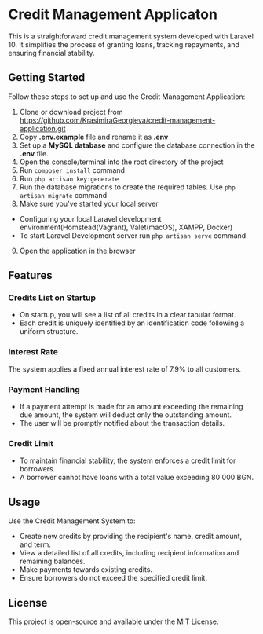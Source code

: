 # Credit Management Applicaton

This is a straightforward credit management system developed with Laravel 10. It simplifies the process of granting 
loans, tracking repayments, and ensuring financial stability.

## Getting Started

Follow these steps to set up and use the Credit Management Application:

1. Clone or download project from https://github.com/KrasimiraGeorgieva/credit-management-application.git
2. Copy **.env.example** file and rename it as **.env**
3. Set up a **MySQL database** and configure the database connection in the **.env** file.
4. Open the console/terminal into the root directory of the project
5. Run `composer install` command
6. Run `php artisan key:generate`
7. Run the database migrations to create the required tables. Use `php artisan migrate` command
8. Make sure you’ve started your local server
- Configuring your local Laravel development environment(Homstead(Vagrant), Valet(macOS), XAMPP, Docker)
- To start Laravel Development server run `php artisan serve` command
9. Open the application in the browser

## Features

### Credits List on Startup

- On startup, you will see a list of all credits in a clear tabular format.
- Each credit is uniquely identified by an identification code following a uniform structure.

### Interest Rate

The system applies a fixed annual interest rate of 7.9% to all customers.

### Payment Handling

- If a payment attempt is made for an amount exceeding the remaining due amount, the system will deduct only the 
outstanding amount.
- The user will be promptly notified about the transaction details.

### Credit Limit

- To maintain financial stability, the system enforces a credit limit for borrowers.
- A borrower cannot have loans with a total value exceeding 80 000 BGN.

## Usage

Use the Credit Management System to:

- Create new credits by providing the recipient's name, credit amount, and term.
- View a detailed list of all credits, including recipient information and remaining balances.
- Make payments towards existing credits.
- Ensure borrowers do not exceed the specified credit limit.

## License
This project is open-source and available under the MIT License.
